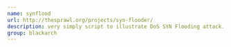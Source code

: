 ```yaml
---
name: synflood
url: http://thesprawl.org/projects/syn-flooder/
description: very simply script to illustrate DoS SYN Flooding attack. URL : http://thesprawl.org/projects/syn-flooder/ Groups : blackarch blackarch-dos
group: blackarch
---
```

